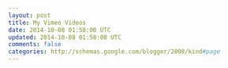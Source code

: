 ```yaml
---           
layout: post
title: My Vimeo Videos
date: 2014-10-08 01:58:00 UTC
updated: 2014-10-08 01:58:00 UTC
comments: false
categories: http://schemas.google.com/blogger/2008/kind#page
---
```

